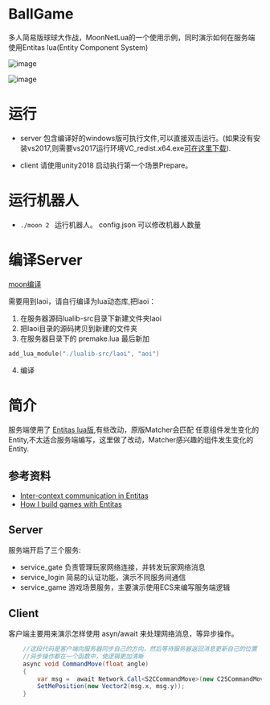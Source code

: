 # BallGame
多人简易版球球大作战，MoonNetLua的一个使用示例，同时演示如何在服务端使用Entitas lua(Entity Component System)

![image](https://github.com/sniper00/BallGame/raw/master/image/start.png)

![image](https://github.com/sniper00/BallGame/raw/master/image/game.png)

# 运行

- server 包含编译好的windows版可执行文件,可以直接双击运行。(如果没有安装vs2017,则需要vs2017运行环境VC_redist.x64.exe[可在这里下载](https://support.microsoft.com/en-us/help/2977003/the-latest-supported-visual-c-downloads)).


- client 请使用unity2018 启动执行第一个场景Prepare。

# 运行机器人
- ```./moon 2 ``` 运行机器人。 config.json 可以修改机器人数量

# 编译Server

[moon编译](https://github.com/sniper00/moon)

需要用到laoi，请自行编译为lua动态库,把laoi：
1. 在服务器源码lualib-src目录下新建文件夹laoi
2. 把laoi目录的源码拷贝到新建的文件夹
3. 在服务器目录下的 premake.lua 最后新加
```lua
add_lua_module("./lualib-src/laoi", "aoi")
```
4. 编译

# 简介
服务端使用了 [Entitas lua版](https://github.com/sniper00/entitas-lua),有些改动，原版Matcher会匹配 任意组件发生变化的Entity,不太适合服务端编写，这里做了改动，Matcher感兴趣的组件发生变化的Entity.

## 参考资料
- [Inter-context communication in Entitas](https://github.com/sschmid/Entitas-CSharp/wiki/Inter-context-communication-in-Entitas-0.39.0)
- [How I build games with Entitas](https://github.com/sschmid/Entitas-CSharp/wiki/How-I-build-games-with-Entitas-%28FNGGames%29)

## Server

服务端开启了三个服务:
- service_gate 负责管理玩家网络连接，并转发玩家网络消息
- service_login 简易的认证功能，演示不同服务间通信
- service_game 游戏场景服务，主要演示使用ECS来编写服务端逻辑

## Client

客户端主要用来演示怎样使用 asyn/await 来处理网络消息，等异步操作。
```csharp
    //这段代码是客户端向服务器同步自己的方向，然后等待服务器返回消息更新自己的位置
    //异步操作都在一个函数中，使逻辑更加清晰
    async void CommandMove(float angle)
    {
        var msg =  await Network.Call<S2CCommandMove>(new C2SCommandMove { angle = angle });
        SetMePosition(new Vector2(msg.x, msg.y));
    }
```



